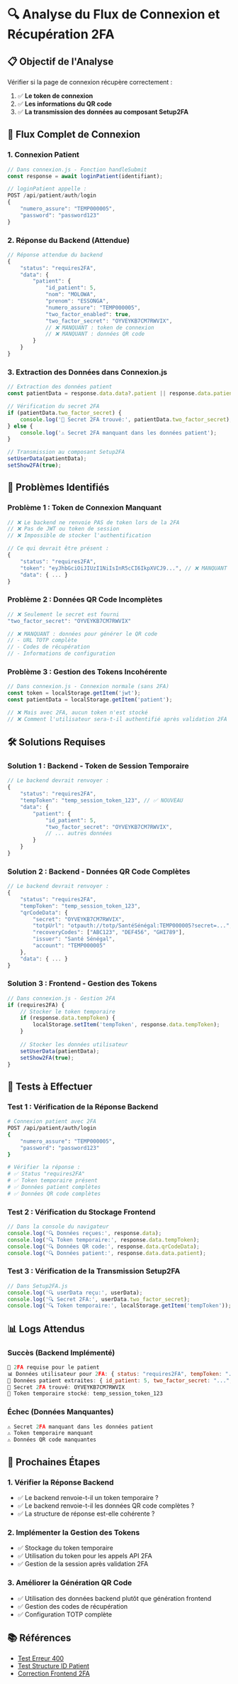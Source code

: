 # 🔍 Analyse du Flux de Connexion et Récupération 2FA

## 📋 **Objectif de l'Analyse**

Vérifier si la page de connexion récupère correctement :
1. ✅ **Le token de connexion**
2. ✅ **Les informations du QR code**
3. ✅ **La transmission des données au composant Setup2FA**

## 🔄 **Flux Complet de Connexion**

### **1. Connexion Patient**
```javascript
// Dans connexion.js - Fonction handleSubmit
const response = await loginPatient(identifiant);

// loginPatient appelle :
POST /api/patient/auth/login
{
    "numero_assure": "TEMP000005",
    "password": "password123"
}
```

### **2. Réponse du Backend (Attendue)**
```javascript
// Réponse attendue du backend
{
    "status": "requires2FA",
    "data": {
        "patient": {
            "id_patient": 5,
            "nom": "MOLOWA",
            "prenom": "ESSONGA",
            "numero_assure": "TEMP000005",
            "two_factor_enabled": true,
            "two_factor_secret": "OYVEYKB7CM7RWVIX",
            // ❌ MANQUANT : token de connexion
            // ❌ MANQUANT : données QR code
        }
    }
}
```

### **3. Extraction des Données dans Connexion.js**
```javascript
// Extraction des données patient
const patientData = response.data.data?.patient || response.data.patient || response.data.data || response.data;

// Vérification du secret 2FA
if (patientData.two_factor_secret) {
    console.log('🔑 Secret 2FA trouvé:', patientData.two_factor_secret);
} else {
    console.log('⚠️ Secret 2FA manquant dans les données patient');
}

// Transmission au composant Setup2FA
setUserData(patientData);
setShow2FA(true);
```

## 🚨 **Problèmes Identifiés**

### **Problème 1 : Token de Connexion Manquant**
```javascript
// ❌ Le backend ne renvoie PAS de token lors de la 2FA
// ❌ Pas de JWT ou token de session
// ❌ Impossible de stocker l'authentification

// Ce qui devrait être présent :
{
    "status": "requires2FA",
    "token": "eyJhbGciOiJIUzI1NiIsInR5cCI6IkpXVCJ9...", // ❌ MANQUANT
    "data": { ... }
}
```

### **Problème 2 : Données QR Code Incomplètes**
```javascript
// ❌ Seulement le secret est fourni
"two_factor_secret": "OYVEYKB7CM7RWVIX"

// ❌ MANQUANT : données pour générer le QR code
// - URL TOTP complète
// - Codes de récupération
// - Informations de configuration
```

### **Problème 3 : Gestion des Tokens Incohérente**
```javascript
// Dans connexion.js - Connexion normale (sans 2FA)
const token = localStorage.getItem('jwt');
const patientData = localStorage.getItem('patient');

// ❌ Mais avec 2FA, aucun token n'est stocké
// ❌ Comment l'utilisateur sera-t-il authentifié après validation 2FA ?
```

## 🛠️ **Solutions Requises**

### **Solution 1 : Backend - Token de Session Temporaire**
```javascript
// Le backend devrait renvoyer :
{
    "status": "requires2FA",
    "tempToken": "temp_session_token_123", // ✅ NOUVEAU
    "data": {
        "patient": {
            "id_patient": 5,
            "two_factor_secret": "OYVEYKB7CM7RWVIX",
            // ... autres données
        }
    }
}
```

### **Solution 2 : Backend - Données QR Code Complètes**
```javascript
// Le backend devrait renvoyer :
{
    "status": "requires2FA",
    "tempToken": "temp_session_token_123",
    "qrCodeData": {
        "secret": "OYVEYKB7CM7RWVIX",
        "totpUrl": "otpauth://totp/SantéSénégal:TEMP000005?secret=...",
        "recoveryCodes": ["ABC123", "DEF456", "GHI789"],
        "issuer": "Santé Sénégal",
        "account": "TEMP000005"
    },
    "data": { ... }
}
```

### **Solution 3 : Frontend - Gestion des Tokens**
```javascript
// Dans connexion.js - Gestion 2FA
if (requires2FA) {
    // Stocker le token temporaire
    if (response.data.tempToken) {
        localStorage.setItem('tempToken', response.data.tempToken);
    }
    
    // Stocker les données utilisateur
    setUserData(patientData);
    setShow2FA(true);
}
```

## 🧪 **Tests à Effectuer**

### **Test 1 : Vérification de la Réponse Backend**
```bash
# Connexion patient avec 2FA
POST /api/patient/auth/login
{
    "numero_assure": "TEMP000005",
    "password": "password123"
}

# Vérifier la réponse :
# ✅ Status "requires2FA"
# ✅ Token temporaire présent
# ✅ Données patient complètes
# ✅ Données QR code complètes
```

### **Test 2 : Vérification du Stockage Frontend**
```javascript
// Dans la console du navigateur
console.log('🔍 Données reçues:', response.data);
console.log('🔍 Token temporaire:', response.data.tempToken);
console.log('🔍 Données QR code:', response.data.qrCodeData);
console.log('🔍 Données patient:', response.data.data.patient);
```

### **Test 3 : Vérification de la Transmission Setup2FA**
```javascript
// Dans Setup2FA.js
console.log('🔍 userData reçu:', userData);
console.log('🔍 Secret 2FA:', userData.two_factor_secret);
console.log('🔍 Token temporaire:', localStorage.getItem('tempToken'));
```

## 📊 **Logs Attendus**

### **Succès (Backend Implémenté)**
```javascript
🔐 2FA requise pour le patient
📊 Données utilisateur pour 2FA: { status: "requires2FA", tempToken: "...", ... }
👤 Données patient extraites: { id_patient: 5, two_factor_secret: "...", ... }
🔑 Secret 2FA trouvé: OYVEYKB7CM7RWVIX
🔑 Token temporaire stocké: temp_session_token_123
```

### **Échec (Données Manquantes)**
```javascript
⚠️ Secret 2FA manquant dans les données patient
⚠️ Token temporaire manquant
⚠️ Données QR code manquantes
```

## 🚀 **Prochaines Étapes**

### **1. Vérifier la Réponse Backend**
- ✅ Le backend renvoie-t-il un token temporaire ?
- ✅ Le backend renvoie-t-il les données QR code complètes ?
- ✅ La structure de réponse est-elle cohérente ?

### **2. Implémenter la Gestion des Tokens**
- ✅ Stockage du token temporaire
- ✅ Utilisation du token pour les appels API 2FA
- ✅ Gestion de la session après validation 2FA

### **3. Améliorer la Génération QR Code**
- ✅ Utilisation des données backend plutôt que génération frontend
- ✅ Gestion des codes de récupération
- ✅ Configuration TOTP complète

## 📚 **Références**

- [Test Erreur 400](./TEST_ERREUR_400_CREATE_SESSION.md)
- [Test Structure ID Patient](./TEST_STRUCTURE_ID_PATIENT.md)
- [Correction Frontend 2FA](./CORRECTION_2FA_FRONTEND.md)
